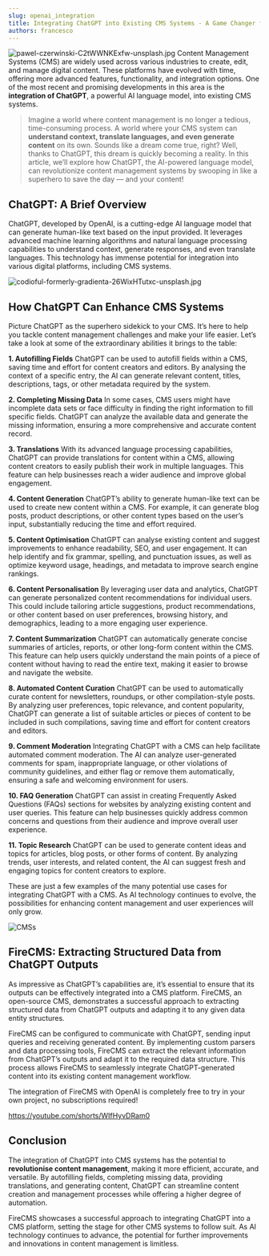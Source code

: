 ```yaml
---
slug: openai_integration
title: Integrating ChatGPT into Existing CMS Systems - A Game Changer for Content Management
authors: francesco
---
```


![pawel-czerwinski-C2tWWNKExfw-unsplash.jpg](..%2Fstatic%2Fimg%2Fblog%2Fpawel-czerwinski-C2tWWNKExfw-unsplash.jpg)
Content Management Systems (CMS) are widely used across various industries to
create, edit, and manage digital content. These platforms have evolved with
time, offering more advanced features, functionality, and integration options.
One of the most recent and promising developments in this area is the
**integration of ChatGPT**, a powerful AI language model, into existing CMS
systems.

> Imagine a world where content management is no longer a tedious,
> time-consuming
> process. A world where your CMS system can **understand context, translate
> languages, and even generate content** on its own. Sounds like a dream come
> true,
> right? Well, thanks to ChatGPT, this dream is quickly becoming a reality. In
> this article, we’ll explore how ChatGPT, the AI-powered language model, can
> revolutionize content management systems by swooping in like a superhero to
> save
> the day — and your content!

## ChatGPT: A Brief Overview

ChatGPT, developed by OpenAI, is a cutting-edge AI language model that can
generate human-like text based on the input provided. It leverages advanced
machine learning algorithms and natural language processing capabilities to
understand context, generate responses, and even translate languages. This
technology has immense potential for integration into various digital platforms,
including CMS systems.

![codioful-formerly-gradienta-26WixHTutxc-unsplash.jpg](..%2Fstatic%2Fimg%2Fblog%2Fcodioful-formerly-gradienta-26WixHTutxc-unsplash.jpg)

## How ChatGPT Can Enhance CMS Systems

Picture ChatGPT as the superhero sidekick to your CMS. It’s here to help you
tackle content management challenges and make your life easier. Let’s take a
look at some of the extraordinary abilities it brings to the table:

<!-- truncate -->

**1. Autofilling Fields**
ChatGPT can be used to autofill fields within a CMS, saving time and effort
for content creators and editors. By analysing the context of a specific
entry, the AI can generate relevant content, titles, descriptions, tags, or
other metadata required by the system.

**2. Completing Missing Data**
In some cases, CMS users might have incomplete data sets or face difficulty
in finding the right information to fill specific fields. ChatGPT can analyze
the available data and generate the missing information, ensuring a more
comprehensive and accurate content record.

**3. Translations**
With its advanced language processing capabilities, ChatGPT can provide
translations for content within a CMS, allowing content creators to easily
publish their work in multiple languages. This feature can help businesses
reach a wider audience and improve global engagement.

**4. Content Generation**
ChatGPT’s ability to generate human-like text can be used to create new
content within a CMS. For example, it can generate blog posts, product
descriptions, or other content types based on the user’s input, substantially
reducing the time and effort required.

**5. Content Optimisation**
ChatGPT can analyse existing content and suggest improvements to enhance
readability, SEO, and user engagement. It can help identify and fix grammar,
spelling, and punctuation issues, as well as optimize keyword usage,
headings, and metadata to improve search engine rankings.

**6. Content Personalisation**
By leveraging user data and analytics, ChatGPT can generate personalized
content recommendations for individual users. This could include tailoring
article suggestions, product recommendations, or other content based on user
preferences, browsing history, and demographics, leading to a more engaging
user experience.

**7. Content Summarization**
ChatGPT can automatically generate concise summaries of articles, reports, or
other long-form content within the CMS. This feature can help users quickly
understand the main points of a piece of content without having to read the
entire text, making it easier to browse and navigate the website.

**8. Automated Content Curation**
ChatGPT can be used to automatically curate content for newsletters,
roundups, or other compilation-style posts. By analyzing user preferences,
topic relevance, and content popularity, ChatGPT can generate a list of
suitable articles or pieces of content to be included in such compilations,
saving time and effort for content creators and editors.

**9. Comment Moderation**
Integrating ChatGPT with a CMS can help facilitate automated comment
moderation. The AI can analyze user-generated comments for spam,
inappropriate language, or other violations of community guidelines, and
either flag or remove them automatically, ensuring a safe and welcoming
environment for users.

**10. FAQ Generation**
ChatGPT can assist in creating Frequently Asked Questions (FAQs) sections
for websites by analyzing existing content and user queries. This feature
can help businesses quickly address common concerns and questions from their
audience and improve overall user experience.

**11. Topic Research**
ChatGPT can be used to generate content ideas and topics for articles, blog
posts, or other forms of content. By analyzing trends, user interests, and
related content, the AI can suggest fresh and engaging topics for content
creators to explore.

These are just a few examples of the many potential use cases for integrating
ChatGPT with a CMS. As AI technology continues to evolve, the possibilities for
enhancing content management and user experiences will only grow.

![CMSs](../static/img/blog/1_UGhkCea0dDrBHJgjjUZNPA.webp)

## FireCMS: Extracting Structured Data from ChatGPT Outputs

As impressive as ChatGPT’s capabilities are, it’s essential to ensure that its
outputs can be effectively integrated into a CMS platform. FireCMS, an
open-source CMS, demonstrates a successful approach to extracting structured
data from ChatGPT outputs and adapting it to any given data entity structures.

FireCMS can be configured to communicate with ChatGPT, sending input queries and
receiving generated content. By implementing custom parsers and data processing
tools, FireCMS can extract the relevant information from ChatGPT’s outputs and
adapt it to the required data structure. This process allows FireCMS to
seamlessly integrate ChatGPT-generated content into its existing content
management workflow.

The integration of FireCMS with OpenAI is completely free to try in your own
project, no subscriptions required!

https://youtube.com/shorts/WIfHyvDRam0

## Conclusion
The integration of ChatGPT into CMS systems has the potential to **revolutionise
content management**, making it more efficient, accurate, and versatile. By
autofilling fields, completing missing data, providing translations, and
generating content, ChatGPT can streamline content creation and management
processes while offering a higher degree of automation.

FireCMS showcases a successful approach to integrating ChatGPT into a CMS
platform, setting the stage for other CMS systems to follow suit. As AI
technology continues to advance, the potential for further improvements and
innovations in content management is limitless.

